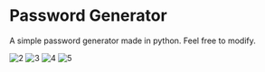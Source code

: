 # Password Generator
A simple password generator made in python.
Feel free to modify.

![2](https://user-images.githubusercontent.com/97994282/210398757-b7df0107-7c0d-444c-8065-c59e7b1949e2.png)
![3](https://user-images.githubusercontent.com/97994282/210398762-63be8148-4e06-48d6-b910-d4762cd06ea4.png)
![4](https://user-images.githubusercontent.com/97994282/210398768-b54b5cde-7b08-4114-b704-76551f2fa668.png)
![5](https://user-images.githubusercontent.com/97994282/210399081-ed053e5b-c37c-4791-aaef-8e4ad9f80e87.png)
